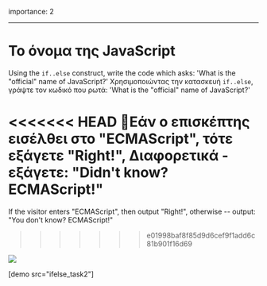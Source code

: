 importance: 2

---

# Το όνομα της JavaScript

Using the `if..else` construct, write the code which asks: 'What is the "official" name of JavaScript?'
Χρησιμοποιώντας την κατασκευή `if..else`, γράψτε τον κωδικό που ρωτά: 'What is the "official" name of JavaScript?'

<<<<<<< HEAD
Εάν ο επισκέπτης εισέλθει στο "ECMAScript", τότε εξάγετε "Right!", Διαφορετικά - εξάγετε: "Didn't know? ECMAScript!"
=======
If the visitor enters "ECMAScript", then output "Right!", otherwise -- output: "You don't know? ECMAScript!"
>>>>>>> e01998baf8f85d9d6cef9f1add6c81b901f16d69

![](ifelse_task2.svg)

[demo src="ifelse_task2"]
